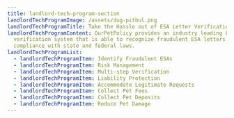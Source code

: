 ```yaml
---
title: landlord-tech-program-section
landlordTechProgramImage: /assets/dog-pitbul.png
landlordTechProgramTitle: Take the Hassle out of ESA Letter Verification
landlordTechProgramContent: OurPetPolicy provides an industry leading ESA
  verification system that is able to recognize fraudulent ESA letters in
  compliance with state and federal laws.
landlordTechProgramList:
  - landlordTechProgramItem: Identify Fraudulent ESAs
  - landlordTechProgramItem: Risk Management
  - landlordTechProgramItem: Multi-step Verification
  - landlordTechProgramItem: Liability Protection
  - landlordTechProgramItem: Accommodate Legitimate Requests
  - landlordTechProgramItem: Collect Pet Fees
  - landlordTechProgramItem: Collect Pet Deposits
  - landlordTechProgramItem: Reduce Pet Damage
---
```

